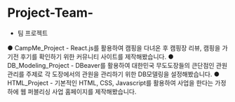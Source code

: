 # Project-Team-

- 팀 프로젝트

● CampMe_Project - React.js를 활용하여 캠핑을 다녀온 후 캠핑장 리뷰, 캠핑을 가기전 후기를 확인하기 위한 커뮤니티 사이트를
                   제작해봤습니다.
● DB_Modeling_Project - DBeaver를 활용하여 대한민국 무도도장들의 큰단점인 관원관리를 주제로 각 도장에서의 관원을 관리하기 위한
                        DB모델링을 설정해봤습니다.
● HTML_Project - 기본적인 HTML, CSS, Javascript를 활용하여 사업을 한다는 가정하에 웹 퍼블리싱 사업 홈페이지를 제작해봤습니다.
